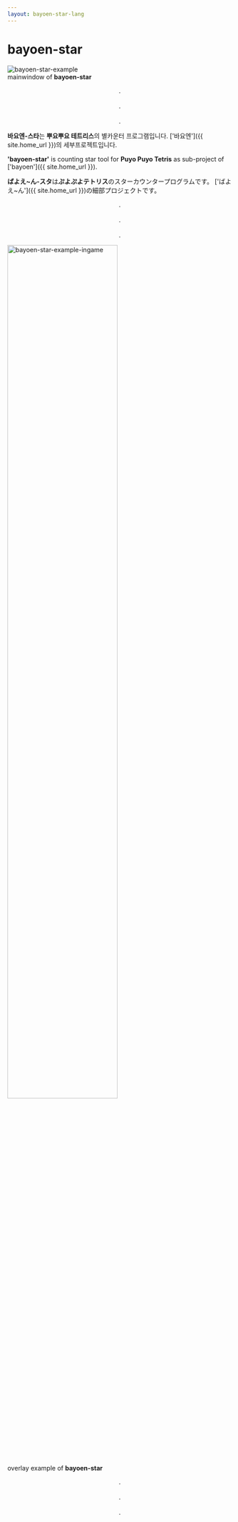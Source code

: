 ```yaml
---
layout: bayoen-star-lang
---
```


# bayoen-star

<p align="center">
    <div class="card">
        <img src="{{ site.lang_url }}/res/bayoen-star-example.png" alt="bayoen-star-example"/>
        <div><a>mainwindow of <strong>bayoen-star</strong></a></div>
    </div>
</p>

<p align="center">
.<br/><br/>
.<br/><br/>
.
</p>

**바요엔-스타**는 **뿌요뿌요 테트리스**의 별카운터 프로그램입니다. ['바요엔']({{ site.home_url }})의 세부프로젝트입니다.

**'bayoen-star'** is counting star tool for **Puyo Puyo Tetris** as sub-project of ['bayoen']({{ site.home_url }}).

**ばよえ~ん-スタ**は**ぷよぷよテトリス**のスターカウンタープログラムです。 ['ばよえ~ん']({{ site.home_url }})の細部プロジェクトです。

<p align="center">
.<br/><br/>
.<br/><br/>
.
</p>

<p align="center">
    <div class="card">
        <img src="{{ site.lang_url }}/res/bayoen-star-example-ingame-arcade.png" width="70%" alt="bayoen-star-example-ingame"/>
        <div><a>overlay example of <strong>bayoen-star</strong></a></div>        
    </div>    
</p>

<p align="center">
.<br/><br/>
.<br/><br/>
.
</p>